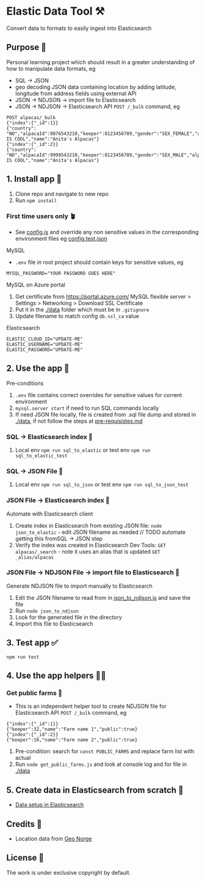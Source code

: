 # Elastic Data Tool ⚒️

Convert data to formats to easily ingest into Elasticsearch

## Purpose 💖

Personal learning project which should result in a greater understanding of how to manipulate data formats, eg

- SQL -> JSON
- geo decoding JSON data containing location by adding latitude, longitude from address fields using external API
- JSON -> NDJSON -> import file to Elasticsearch
- JSON -> NDJSON -> Elasticsearch API `POST /_bulk` command, eg

```
POST alpacas/_bulk
{"index":{"_id":1}}
{"country": "NO","alpacaId":9876543210,"keeper":0123456789,"gender":"SEX_FEMALE","alpacaShortName":"ANITA IS COOL","name":"Anita's Alpacas"}
{"index":{"_id":2}}
{"country": "NO","alpacaId":9999543210,"keeper":0123456789,"gender":"SEX_MALE","alpacaShortName":"THOR IS COOL","name":"Anita's Alpacas"}
```

## 1. Install app 🐣

1. Clone repo and navigate to new repo
2. Run `npm install`

### First time users only 🪴

- See [config.js](config/config.js) and override any non sensitive values in the corresponding environment files eg [config.test.json](config/config.test.json)

MySQL

- `.env` file in root project should contain keys for sensitive values, eg

```
MYSQL_PASSWORD="YOUR PASSWORD GOES HERE"
```

MySQL on Azure portal

1. Get certificate from https://portal.azure.com/ MySQL flexible server > Settings > Networking > Download SSL Certificate
2. Put it in the [./data](./data) folder which must be in `.gitignore`
3. Update filename to match config `db.ssl_ca` value

Elasticsearch

```
ELASTIC_CLOUD_ID="UPDATE-ME"
ELASTIC_USERNAME="UPDATE-ME"
ELASTIC_PASSWORD="UPDATE-ME"
```

## 2. Use the app 🎷

Pre-conditions

1. `.env` file contains correct overrides for sensitive values for corrent environment
2. `mysql.server start` if need to run SQL commands locally
3. If need JSON file locally, file is created from .sql file dump and stored in [./data](./data), if not follow the steps at [pre-requisistes.md](pre-requisistes.md)

### SQL -> Elasticsearch index 🤖

1. Local env `npm run sql_to_elastic` or test env `npm run sql_to_elastic_test`

### SQL -> JSON File 👾

1. Local env `npm run sql_to_json` or test env `npm run sql_to_json_test`

### JSON File -> Elasticsearch index 🤖

Automate with Elasticsearch client

1. Create index in Elasticsearch from existing JSON file: `node json_to_elastic` - edit JSON filename as needed // TODO automate getting this fromSQL -> JSON step
2. Verify the index was created in Elasticsearch Dev Tools: `GET alpacas/_search` - note it uses an alias that is updated `GET _alias/alpacas`

### JSON File -> NDJSON File -> import file to Elasticsearch 💾

Generate NDJSON file to import manually to Elasticsearch

1. Edit the JSON filename to read from in [json_to_ndjson.js](./json_to_ndjson.js) and save the file
2. Run `node json_to_ndjson`
3. Look for the generated file in the directory
4. Import this file to Elasticsearch

## 3. Test app ✅

`npm run test`

## 4. Use the app helpers 🐕‍🦺

### Get public farms 🦙

- This is an independent helper tool to create NDJSON file for Elasticsearch API `POST /_bulk` command, eg

```
{"index":{"_id":1}}
{"keeper":32,"name":"Farm name 1","public":true}
{"index":{"_id":2}}
{"keeper":16,"name":"Farm name 2","public":true}
```

1. Pre-condition: search for `const PUBLIC_FARMS` and replace farm list with actual
1. Run `node get_public_farms.js` and look at console log and for file in [./data](./data)

## 5. Create data in Elasticsearch from scratch 🎸

- [Data setup in Elasticsearch](elasticsearch_data_setup.md)

## Credits 👏

- Location data from [Geo Norge](https://www.geonorge.no/)

## License 📝

The work is under exclusive copyright by default.
